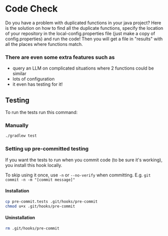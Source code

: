 # Code Check #

Do you have a problem with duplicated functions in your java project? Here is the solution on how to find all the duplicate functions, specify the location of your repository in the local-config.properties file (just make a copy of config.properties) and run the code! Then you will get a file in "results" with all the places where functions match.

### There are even some extra features such as ###

* query an LLM on complicated situations where 2 functions could be similar
* lots of configuration
* it even has testing for it!

## Testing ##

To run the tests run this command:

### Manually ###

```bash
./gradlew test
```

### Setting up pre-committed testing ###

If you want the tests to run when you commit code (to be sure it's working), you install this hook locally.

To skip using it once, use `-n` or `--no-verify` when committing.
E.g. `git commit -n -m "[commit message]"`

#### Installation ####

```bash
cp pre-commit.tests .git/hooks/pre-commit
chmod u+x .git/hooks/pre-commit
```

#### Uninstallation ####

```bash
rm .git/hooks/pre-commit
```
